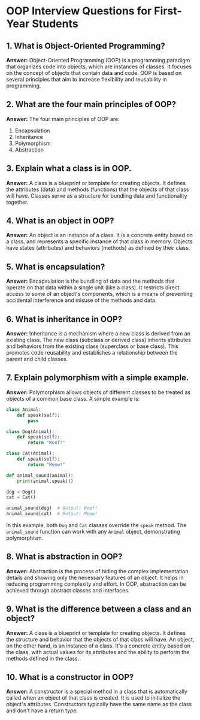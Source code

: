 # OOP Interview Questions for First-Year Students

## 1. What is Object-Oriented Programming?

**Answer:** Object-Oriented Programming (OOP) is a programming paradigm that organizes code into objects, which are instances of classes. It focuses on the concept of objects that contain data and code. OOP is based on several principles that aim to increase flexibility and reusability in programming.

## 2. What are the four main principles of OOP?

**Answer:** The four main principles of OOP are:

1. Encapsulation
2. Inheritance
3. Polymorphism
4. Abstraction

## 3. Explain what a class is in OOP.

**Answer:** A class is a blueprint or template for creating objects. It defines the attributes (data) and methods (functions) that the objects of that class will have. Classes serve as a structure for bundling data and functionality together.

## 4. What is an object in OOP?

**Answer:** An object is an instance of a class. It is a concrete entity based on a class, and represents a specific instance of that class in memory. Objects have states (attributes) and behaviors (methods) as defined by their class.

## 5. What is encapsulation?

**Answer:** Encapsulation is the bundling of data and the methods that operate on that data within a single unit (like a class). It restricts direct access to some of an object's components, which is a means of preventing accidental interference and misuse of the methods and data.

## 6. What is inheritance in OOP?

**Answer:** Inheritance is a mechanism where a new class is derived from an existing class. The new class (subclass or derived class) inherits attributes and behaviors from the existing class (superclass or base class). This promotes code reusability and establishes a relationship between the parent and child classes.

## 7. Explain polymorphism with a simple example.

**Answer:** Polymorphism allows objects of different classes to be treated as objects of a common base class. A simple example is:

```python
class Animal:
    def speak(self):
        pass

class Dog(Animal):
    def speak(self):
        return "Woof!"

class Cat(Animal):
    def speak(self):
        return "Meow!"

def animal_sound(animal):
    print(animal.speak())

dog = Dog()
cat = Cat()

animal_sound(dog)  # Output: Woof!
animal_sound(cat)  # Output: Meow!
```

In this example, both `Dog` and `Cat` classes override the `speak` method. The `animal_sound` function can work with any `Animal` object, demonstrating polymorphism.

## 8. What is abstraction in OOP?

**Answer:** Abstraction is the process of hiding the complex implementation details and showing only the necessary features of an object. It helps in reducing programming complexity and effort. In OOP, abstraction can be achieved through abstract classes and interfaces.

## 9. What is the difference between a class and an object?

**Answer:** A class is a blueprint or template for creating objects. It defines the structure and behavior that the objects of that class will have. An object, on the other hand, is an instance of a class. It's a concrete entity based on the class, with actual values for its attributes and the ability to perform the methods defined in the class.

## 10. What is a constructor in OOP?

**Answer:** A constructor is a special method in a class that is automatically called when an object of that class is created. It is used to initialize the object's attributes. Constructors typically have the same name as the class and don't have a return type.
